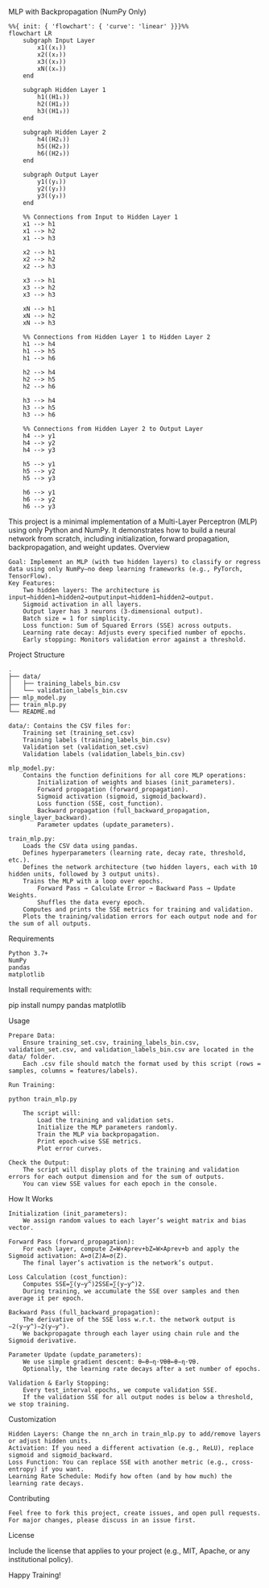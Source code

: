 MLP with Backpropagation (NumPy Only)

```mermaid
%%{ init: { 'flowchart': { 'curve': 'linear' }}}%%
flowchart LR
    subgraph Input Layer
        x1((x₁))
        x2((x₂))
        x3((x₃))
        xN((xₙ))
    end

    subgraph Hidden Layer 1
        h1((H1₁))
        h2((H1₂))
        h3((H1₃))
    end
    
    subgraph Hidden Layer 2
        h4((H2₁))
        h5((H2₂))
        h6((H2₃))
    end
    
    subgraph Output Layer
        y1((y₁))
        y2((y₂))
        y3((y₃))
    end

    %% Connections from Input to Hidden Layer 1
    x1 --> h1
    x1 --> h2
    x1 --> h3

    x2 --> h1
    x2 --> h2
    x2 --> h3

    x3 --> h1
    x3 --> h2
    x3 --> h3

    xN --> h1
    xN --> h2
    xN --> h3

    %% Connections from Hidden Layer 1 to Hidden Layer 2
    h1 --> h4
    h1 --> h5
    h1 --> h6

    h2 --> h4
    h2 --> h5
    h2 --> h6

    h3 --> h4
    h3 --> h5
    h3 --> h6

    %% Connections from Hidden Layer 2 to Output Layer
    h4 --> y1
    h4 --> y2
    h4 --> y3

    h5 --> y1
    h5 --> y2
    h5 --> y3

    h6 --> y1
    h6 --> y2
    h6 --> y3
```

This project is a minimal implementation of a Multi-Layer Perceptron (MLP) using only Python and NumPy. It demonstrates how to build a neural network from scratch, including initialization, forward propagation, backpropagation, and weight updates.
Overview

    Goal: Implement an MLP (with two hidden layers) to classify or regress data using only NumPy—no deep learning frameworks (e.g., PyTorch, TensorFlow).
    Key Features:
        Two hidden layers: The architecture is input→hidden1→hidden2→outputinput→hidden1→hidden2→output.
        Sigmoid activation in all layers.
        Output layer has 3 neurons (3-dimensional output).
        Batch size = 1 for simplicity.
        Loss function: Sum of Squared Errors (SSE) across outputs.
        Learning rate decay: Adjusts every specified number of epochs.
        Early stopping: Monitors validation error against a threshold.

Project Structure

    .
    ├── data/
    │   ├── training_labels_bin.csv
    │   └── validation_labels_bin.csv
    ├── mlp_model.py
    ├── train_mlp.py
    └── README.md

    data/: Contains the CSV files for:
        Training set (training_set.csv)
        Training labels (training_labels_bin.csv)
        Validation set (validation_set.csv)
        Validation labels (validation_labels_bin.csv)

    mlp_model.py:
        Contains the function definitions for all core MLP operations:
            Initialization of weights and biases (init_parameters).
            Forward propagation (forward_propagation).
            Sigmoid activation (sigmoid, sigmoid_backward).
            Loss function (SSE, cost_function).
            Backward propagation (full_backward_propagation, single_layer_backward).
            Parameter updates (update_parameters).

    train_mlp.py:
        Loads the CSV data using pandas.
        Defines hyperparameters (learning rate, decay rate, threshold, etc.).
        Defines the network architecture (two hidden layers, each with 10 hidden units, followed by 3 output units).
        Trains the MLP with a loop over epochs.
            Forward Pass → Calculate Error → Backward Pass → Update Weights.
            Shuffles the data every epoch.
        Computes and prints the SSE metrics for training and validation.
        Plots the training/validation errors for each output node and for the sum of all outputs.

Requirements

    Python 3.7+
    NumPy
    pandas
    matplotlib

Install requirements with:

pip install numpy pandas matplotlib

Usage

    Prepare Data:
        Ensure training_set.csv, training_labels_bin.csv, validation_set.csv, and validation_labels_bin.csv are located in the data/ folder.
        Each .csv file should match the format used by this script (rows = samples, columns = features/labels).

    Run Training:

    python train_mlp.py

        The script will:
            Load the training and validation sets.
            Initialize the MLP parameters randomly.
            Train the MLP via backpropagation.
            Print epoch-wise SSE metrics.
            Plot error curves.

    Check the Output:
        The script will display plots of the training and validation errors for each output dimension and for the sum of outputs.
        You can view SSE values for each epoch in the console.

How It Works

    Initialization (init_parameters):
        We assign random values to each layer’s weight matrix and bias vector.

    Forward Pass (forward_propagation):
        For each layer, compute Z=W×Aprev+bZ=W×Aprev​+b and apply the Sigmoid activation: A=σ(Z)A=σ(Z).
        The final layer’s activation is the network’s output.

    Loss Calculation (cost_function):
        Computes SSE=∑(y−y^)2SSE=∑(y−y^​)2.
        During training, we accumulate the SSE over samples and then average it per epoch.

    Backward Pass (full_backward_propagation):
        The derivative of the SSE loss w.r.t. the network output is −2(y−y^)−2(y−y^​).
        We backpropagate through each layer using chain rule and the Sigmoid derivative.

    Parameter Update (update_parameters):
        We use simple gradient descent: θ←θ−η⋅∇θθ←θ−η⋅∇θ​.
        Optionally, the learning rate decays after a set number of epochs.

    Validation & Early Stopping:
        Every test_interval epochs, we compute validation SSE.
        If the validation SSE for all output nodes is below a threshold, we stop training.

Customization

    Hidden Layers: Change the nn_arch in train_mlp.py to add/remove layers or adjust hidden units.
    Activation: If you need a different activation (e.g., ReLU), replace sigmoid and sigmoid_backward.
    Loss Function: You can replace SSE with another metric (e.g., cross-entropy) if you want.
    Learning Rate Schedule: Modify how often (and by how much) the learning rate decays.

Contributing

    Feel free to fork this project, create issues, and open pull requests.
    For major changes, please discuss in an issue first.

License

Include the license that applies to your project (e.g., MIT, Apache, or any institutional policy).

Happy Training!
